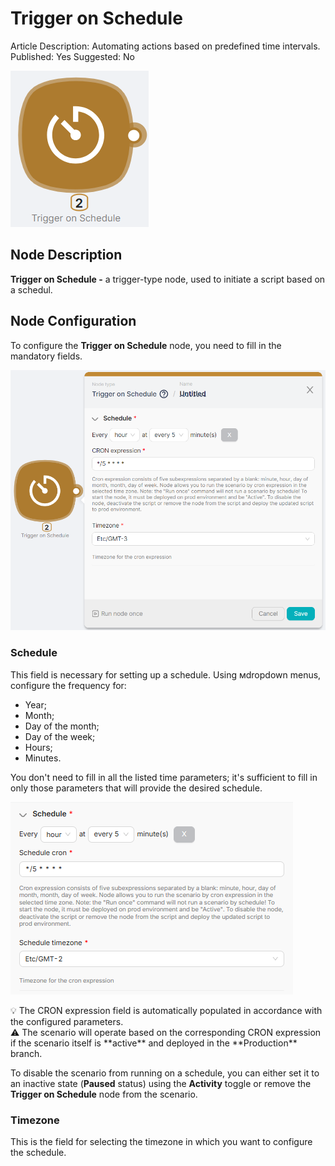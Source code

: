 # Trigger on Schedule

Article Description: Automating actions based on predefined time intervals.
Published: Yes
Suggested: No

![Untitled](./trigger_on_schedule/untitled.png)

## **Node Description**

**Trigger on Schedule -** a trigger-type node, used to initiate a script based on a schedul.

## **Node Configuration**

To configure the **Trigger on Schedule** node, you need to fill in the mandatory fields.

![Untitled](./trigger_on_schedule/untitled_1.png)

### Schedule

This field is necessary for setting up a schedule. Using мdropdown menus, configure the frequency for: 

- Year;
- Month;
- Day of the month;
- Day of the week;
- Hours;
- Minutes.

You don't need to fill in all the listed time parameters; it's sufficient to fill in only those parameters that will provide the desired schedule.

![chrome_IqxzxcgogZ.png](./trigger_on_schedule/chrome_iqxzxcgogz.png)

<aside>
💡 The CRON expression field is automatically populated in accordance with the configured parameters.

</aside>

<aside>
⚠️ The scenario will operate based on the corresponding CRON expression if the scenario itself is **active** and deployed in the **Production** branch.

To disable the scenario from running on a schedule, you can either set it to an inactive state (**Paused** status) using the **Activity** toggle or remove the **Trigger on Schedule** node from the scenario.

</aside>

### Timezone

This is the field for selecting the timezone in which you want to configure the schedule.
